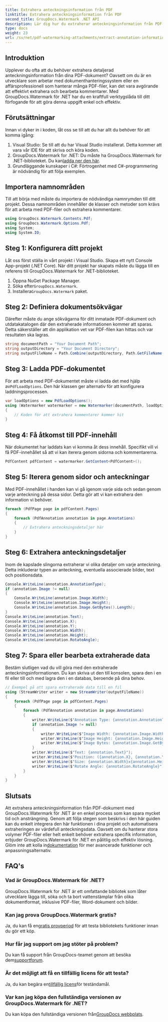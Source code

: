 ```yaml
---
title: Extrahera anteckningsinformation från PDF
linktitle: Extrahera anteckningsinformation från PDF
second_title: GroupDocs.Watermark .NET API
description: Lär dig hur du extraherar anteckningsinformation från PDF-dokument med GroupDocs.Watermark for .NET i den här detaljerade steg-för-steg-guiden.
type: docs
weight: 23
url: /sv/net/pdf-watermarking-attachments/extract-annotation-information-pdf/
---
```

## Introduktion
Upplever du ofta att du behöver extrahera detaljerad anteckningsinformation från dina PDF-dokument? Oavsett om du är en utvecklare som arbetar med dokumenthanteringssystem eller en affärsprofessionell som hanterar många PDF-filer, kan det vara avgörande att effektivt extrahera och bearbeta kommentarer. Med GroupDocs.Watermark för .NET har du en kraftfull verktygslåda till ditt förfogande för att göra denna uppgift enkel och effektiv.
## Förutsättningar
Innan vi dyker in i koden, låt oss se till att du har allt du behöver för att komma igång:
1. Visual Studio: Se till att du har Visual Studio installerat. Detta kommer att vara vår IDE för att skriva och köra koden.
2.  GroupDocs.Watermark for .NET: Du måste ha GroupDocs.Watermark for .NET-biblioteket. Du kan[ladda ner den här](https://releases.groupdocs.com/Watermark/net/).
3. Grundläggande kunskaper i C#: Förtrogenhet med C#-programmering är nödvändig för att följa exemplen.
## Importera namnområden
Till att börja med måste du importera de nödvändiga namnrymden till ditt projekt. Dessa namnområden innehåller de klasser och metoder som krävs för att arbeta med PDF-filer och extrahera kommentarer.
```csharp
using GroupDocs.Watermark.Contents.Pdf;
using GroupDocs.Watermark.Options.Pdf;
using System;
using System.IO;
```
## Steg 1: Konfigurera ditt projekt
Låt oss först ställa in vårt projekt i Visual Studio. Skapa ett nytt Console App-projekt (.NET Core). När ditt projekt har skapats måste du lägga till en referens till GroupDocs.Watermark for .NET-biblioteket.
1. Öppna NuGet Package Manager.
2.  Söka efter`GroupDocs.Watermark`.
3.  Installera`GroupDocs.Watermark` paket.
## Steg 2: Definiera dokumentsökvägar
Därefter måste du ange sökvägarna för ditt inmatade PDF-dokument och utdatakatalogen där den extraherade informationen kommer att sparas. Detta säkerställer att din applikation vet var PDF-filen kan hittas och var resultaten ska lagras.
```csharp
string documentPath = "Your Document Path";
string outputDirectory = "Your Document Directory";
string outputFileName = Path.Combine(outputDirectory, Path.GetFileName(documentPath));
```
## Steg 3: Ladda PDF-dokumentet
 För att arbeta med PDF-dokumentet måste vi ladda det med hjälp av`PdfLoadOptions`. Den här klassen ger alternativ för att konfigurera laddningsprocessen.
```csharp
var loadOptions = new PdfLoadOptions();
using (Watermarker watermarker = new Watermarker(documentPath, loadOptions))
{
    // Koden för att extrahera kommentarer kommer hit
}
```
## Steg 4: Få åtkomst till PDF-innehåll
När dokumentet har laddats kan vi komma åt dess innehåll. Specifikt vill vi få PDF-innehållet så att vi kan iterera genom sidorna och kommentarerna.
```csharp
PdfContent pdfContent = watermarker.GetContent<PdfContent>();
```
## Steg 5: Iterera genom sidor och anteckningar
Med PDF-innehållet i handen kan vi gå igenom varje sida och sedan genom varje anteckning på dessa sidor. Detta gör att vi kan extrahera den information vi behöver.
```csharp
foreach (PdfPage page in pdfContent.Pages)
{
    foreach (PdfAnnotation annotation in page.Annotations)
    {
        // Extrahera anteckningsdetaljer här
    }
}
```
## Steg 6: Extrahera anteckningsdetaljer
Inom de kapslade slingorna extraherar vi olika detaljer om varje anteckning. Detta inkluderar typen av anteckning, eventuella associerade bilder, text och positionsdata.
```csharp
Console.WriteLine(annotation.AnnotationType);
if (annotation.Image != null)
{
    Console.WriteLine(annotation.Image.Width);
    Console.WriteLine(annotation.Image.Height);
    Console.WriteLine(annotation.Image.GetBytes().Length);
}
Console.WriteLine(annotation.Text);
Console.WriteLine(annotation.X);
Console.WriteLine(annotation.Y);
Console.WriteLine(annotation.Width);
Console.WriteLine(annotation.Height);
Console.WriteLine(annotation.RotateAngle);
```
## Steg 7: Spara eller bearbeta extraherade data
Bestäm slutligen vad du vill göra med den extraherade anteckningsinformationen. Du kan skriva ut den till konsolen, spara den i en fil eller till och med lagra den i en databas, beroende på dina behov.
```csharp
// Exempel på att spara extraherade data till en fil
using (StreamWriter writer = new StreamWriter(outputFileName))
{
    foreach (PdfPage page in pdfContent.Pages)
    {
        foreach (PdfAnnotation annotation in page.Annotations)
        {
            writer.WriteLine($"Annotation Type: {annotation.AnnotationType}");
            if (annotation.Image != null)
            {
                writer.WriteLine($"Image Width: {annotation.Image.Width}");
                writer.WriteLine($"Image Height: {annotation.Image.Height}");
                writer.WriteLine($"Image Bytes: {annotation.Image.GetBytes().Length}");
            }
            writer.WriteLine($"Text: {annotation.Text}");
            writer.WriteLine($"Position: ({annotation.X}, {annotation.Y})");
            writer.WriteLine($"Size: {annotation.Width}x{annotation.Height}");
            writer.WriteLine($"Rotate Angle: {annotation.RotateAngle}");
        }
    }
}
```
## Slutsats
Att extrahera anteckningsinformation från PDF-dokument med GroupDocs.Watermark för .NET är en enkel process som kan spara mycket tid och ansträngning. Genom att följa stegen som beskrivs i den här guiden kan du enkelt integrera den här funktionen i dina projekt och automatisera extraheringen av värdefull anteckningsdata.
 Oavsett om du hanterar stora volymer PDF-filer eller helt enkelt behöver extrahera specifik information, erbjuder GroupDocs.Watermark för .NET en pålitlig och effektiv lösning. Glöm inte att kolla in[dokumentation](https://reference.groupdocs.com/Watermark/net/) för mer avancerade funktioner och anpassningsalternativ.
## FAQ's
### Vad är GroupDocs.Watermark för .NET?
GroupDocs.Watermark for .NET är ett omfattande bibliotek som låter utvecklare lägga till, söka och ta bort vattenstämplar från olika dokumentformat, inklusive PDF-filer, Word-dokument och bilder.
### Kan jag prova GroupDocs.Watermark gratis?
 Ja, du kan få en[gratis provperiod](https://releases.groupdocs.com/) för att testa bibliotekets funktioner innan du gör ett köp.
### Hur får jag support om jag stöter på problem?
 Du kan få support från GroupDocs-teamet genom att besöka dem[supportforum](https://forum.groupdocs.com/c/watermark/19).
### Är det möjligt att få en tillfällig licens för att testa?
 Ja, du kan begära en[tillfällig licens](https://purchase.groupdocs.com/temporary-license/)för teständamål.
### Var kan jag köpa den fullständiga versionen av GroupDocs.Watermark för .NET?
 Du kan köpa den fullständiga versionen från[GroupDocs webbplats](https://purchase.groupdocs.com/buy).
